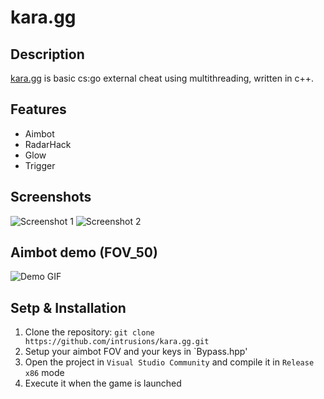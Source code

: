 # kara.gg

## Description
[kara.gg](https://github.com/intrusions/kara.gg) is basic cs:go external cheat using multithreading, written in c++.

## Features
- Aimbot
- RadarHack
- Glow
- Trigger

## Screenshots
![Screenshot 1](https://github.com/intrusions/kara.gg/assets/65361679/dd12cc58-9546-4a33-9c37-716b7cd7b583)
![Screenshot 2](https://github.com/intrusions/kara.gg/assets/65361679/88aa56b5-b03e-4641-80c4-a11430d23ccc)

## Aimbot demo (FOV_50)
![Demo GIF](./aim_fov_50.gif)

## Setp & Installation
1. Clone the repository: `git clone https://github.com/intrusions/kara.gg.git`
2. Setup your aimbot FOV and your keys in `Bypass.hpp'
3. Open the project in `Visual Studio Community` and compile it in `Release x86` mode
4. Execute it when the game is launched

